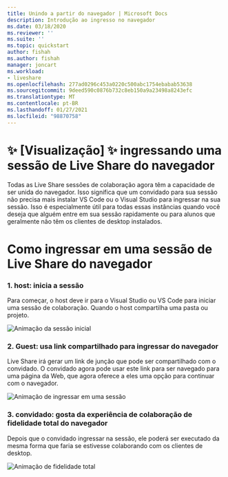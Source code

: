 ```yaml
---
title: Unindo a partir do navegador | Microsoft Docs
description: Introdução ao ingresso no navegador
ms.date: 03/18/2020
ms.reviewer: ''
ms.suite: ''
ms.topic: quickstart
author: fishah
ms.author: fishah
manager: joncart
ms.workload:
- liveshare
ms.openlocfilehash: 277ad0296c453a0220c500abc1754ebabab53638
ms.sourcegitcommit: 9deed590c0876b732c8eb150a9a23498a8243efc
ms.translationtype: MT
ms.contentlocale: pt-BR
ms.lasthandoff: 01/27/2021
ms.locfileid: "98870758"
---
```

<!--
Copyright &copy; Microsoft Corporation
All rights reserved.
Creative Commons Attribution 4.0 License (International): https://creativecommons.org/licenses/by/4.0/legalcode
-->

# <a name="preview-joining-a-live-share-session-from-the-browser"></a>✨ [Visualização] ✨ ingressando uma sessão de Live Share do navegador

Todas as Live Share sessões de colaboração agora têm a capacidade de ser unida do navegador. Isso significa que um convidado para sua sessão não precisa mais instalar VS Code ou o Visual Studio para ingressar na sua sessão. Isso é especialmente útil para todas essas instâncias quando você deseja que alguém entre em sua sessão rapidamente ou para alunos que geralmente não têm os clientes de desktop instalados.


# <a name="how-to-join-a-live-share-session-from-the-browser"></a>Como ingressar em uma sessão de Live Share do navegador 

### <a name="1-host-starts-session"></a>1. host: inicia a sessão 
Para começar, o host deve ir para o Visual Studio ou VS Code para iniciar uma sessão de colaboração. Quando o host compartilha uma pasta ou projeto.

![Animação da sessão inicial](https://user-images.githubusercontent.com/51928518/76938928-b814e300-68b4-11ea-923e-cefabd4688c6.gif)

### <a name="2-guest-uses-shared-link-to-join-from-browser"></a>2. Guest: usa link compartilhado para ingressar do navegador 
Live Share irá gerar um link de junção que pode ser compartilhado com o convidado. O convidado agora pode usar este link para ser navegado para uma página da Web, que agora oferece a eles uma opção para continuar com o navegador.

![Animação de ingressar em uma sessão](https://user-images.githubusercontent.com/51928518/76941137-b8af7880-68b8-11ea-8228-41fdf4afd3ef.gif)

### <a name="3-guest-enjoys-full-fidelity-collaboration-experience-from-browser"></a>3. convidado: gosta da experiência de colaboração de fidelidade total do navegador 
Depois que o convidado ingressar na sessão, ele poderá ser executado da mesma forma que faria se estivesse colaborando com os clientes de desktop.

![Animação de fidelidade total](https://user-images.githubusercontent.com/51928518/76942009-40e24d80-68ba-11ea-885c-6eb1069ed550.gif)

<!---
# Frequently asked questions 

##### 1. Is there an environment running in the background, that is hosting my session in the browser?
When you join a Live Share session from the browser, there is no new environment spun up. It is a serverless service. 
##### 2. Do I have to pay for the service of joining from the browser?
Joining from the browser is free, much like all of Live Share.

##### 3. How is this different from Visual Studio Online?
When you join from the browser, you only access the VS Code client from the browser during the session. Once the session ends, all the files and folders along with editor capabilities will close. To use an editor in the browser, backed with your own environment to edit your own files, you must use [Visual Studio Online.](aka.ms/vso)

##### 4. Does this work for all browsers?
Yes. This works on all browsers. 
##### 5. Is there a VS client that I can use in the browser?
We do not have this available yet. 

# Feedback and issues 
This is a preview feature, and we hope to get user feedback to improve the experience. Please fill out any feedback or issues you see on our GitHub repo [here.](https://github.com/MicrosoftDocs/live-share/issues/new?template=bug_report.md)

--->
